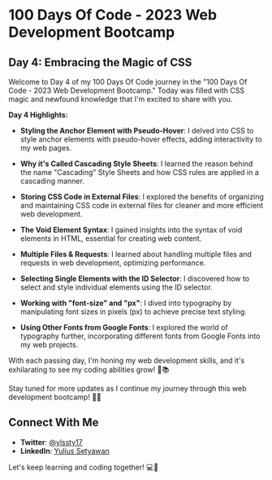 # 100 Days Of Code - 2023 Web Development Bootcamp

## Day 4: Embracing the Magic of CSS

Welcome to Day 4 of my 100 Days Of Code journey in the "100 Days Of Code - 2023 Web Development Bootcamp." Today was filled with CSS magic and newfound knowledge that I'm excited to share with you.

**Day 4 Highlights:**

- **Styling the Anchor Element with Pseudo-Hover**: I delved into CSS to style anchor elements with pseudo-hover effects, adding interactivity to my web pages.

- **Why it's Called Cascading Style Sheets**: I learned the reason behind the name "Cascading" Style Sheets and how CSS rules are applied in a cascading manner.

- **Storing CSS Code in External Files**: I explored the benefits of organizing and maintaining CSS code in external files for cleaner and more efficient web development.

- **The Void Element Syntax**: I gained insights into the syntax of void elements in HTML, essential for creating web content.

- **Multiple Files & Requests**: I learned about handling multiple files and requests in web development, optimizing performance.

- **Selecting Single Elements with the ID Selector**: I discovered how to select and style individual elements using the ID selector.

- **Working with "font-size" and "px"**: I dived into typography by manipulating font sizes in pixels (px) to achieve precise text styling.

- **Using Other Fonts from Google Fonts**: I explored the world of typography further, incorporating different fonts from Google Fonts into my web projects.

With each passing day, I'm honing my web development skills, and it's exhilarating to see my coding abilities grow! 🌟📚

Stay tuned for more updates as I continue my journey through this web development bootcamp! 🚀🌐


## Connect With Me

- **Twitter**: [@ylssty17](https://twitter.com/ylssty17)
- **LinkedIn**: [Yulius Setyawan](https://linkedin.com/in/yulius17)

Let's keep learning and coding together! 💻📖
